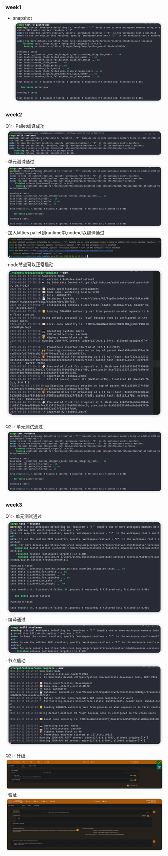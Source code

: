 ### week1

* snapshot
![week1](./img/week1.png)

### week2

Q1:
· Pallet编译成功
  ![week2_1_1](./img/week2_q1_1.png)
· 单元测试通过
  ![week2_1_2](./img/week2_q1_2.png)
· 加入kitties pallet到runtime中,node可以编译通过
  ![week2_1_3](./img/week2_q1_3.png)
· node节点可以正常启动
  ![week2_1_4](./img/week2_q1_4.png)

Q2:
· 单元测试通过
  ![week2_1_2](./img/week2_q1_2.png)

### week3

Q1:
· 单元测试通过
  ![week3_1_1](./img/week3_test.png)
· 编译通过
  ![week3_1_2](./img/week3_build.png)
· 节点启动
  ![week3_1_3](./img/week3_run.png)

Q2:
· 升级
  ![week3_2_1](./img/week3_upgrade.png)
· 验证
  ![week3_2_2](./img/week3_kitty.png)

